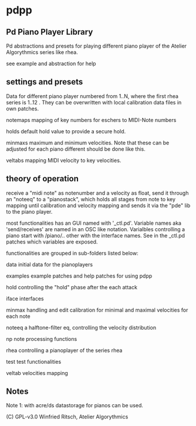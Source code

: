 pdpp
====
Pd Piano Player Library
-----------------------

Pd abstractions and presets for playing different piano player of the Atelier Algorythmics series like rhea.

see example and abstraction for help

settings and presets
--------------------

Data for different piano player numbered from 1..N, where the first rhea series is 1..12 . They can be overwritten with local calibration data files in own patches.

notemaps
   mapping of key numbers for eschers to MIDI-Note numbers

holds
 default hold value to provide a secure hold.

minmaxs
 maximum and minimum velocities. Note that these can be adjusted for each piano different should be done like this.
 
veltabs
 mapping MIDI velocity to key velocities.
 
 
 theory of operation
-------------------

receive a "midi note" as notenumber and a velocity as float, send it through an "noteeq" to a "pianostack", which holds all stages from note to key mapping until calibration and velocity mapping and sends it via the "pde" lib to the piano player.

most functionalities has an GUI named with '<func>_ctl.pd'. Variable names aka 'send/receives' are named in an OSC like notation.
Varialbles controlling a piano start with /piano/.. other with the interface names. See in the _ctl.pd patches which variables are exposed.

functionalities are grouped in sub-folders listed below:

data
  initial data for the pianoplayers

examples
  example patches and help patches for using pdpp

hold
  controlling the "hold" phase after the each attack

iface
  interfaces 

minmax
  handling and edit calibration for minimal and maximal velocities for each note

noteeq
  a halftone-filter eq, controlling the velocity distribution
  
np
  note processing functions 
  
rhea
  controlling a pianoplayer of the series rhea 
  
test
  test functionalities

veltab
  velocities mapping

Notes
-----

Note 1: with acre/ds datastorage for pianos can be used.


(C) GPL-v3.0 Winfried Ritsch, Atelier Algorythmics
